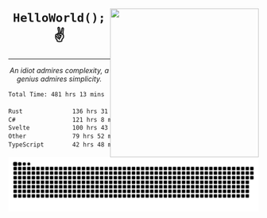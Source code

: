 <div text-align="center">
    <img src="https://i.imgur.com/h1q15Kt.gife" align="right" width="299" height="299">
    <h1 align="center"><code>HelloWorld();</code> ✌️</h1>
    <hr>
    <p align="center"><i>An idiot admires complexity, a genius admires simplicity.</i></p>
</div>

<!--START_SECTION:waka-->

```txt
Total Time: 481 hrs 13 mins

Rust              136 hrs 31 mins ██████░░░░░░░░░░░░░░░░░░░   24.33 %
C#                121 hrs 8 mins  █████▒░░░░░░░░░░░░░░░░░░░   21.59 %
Svelte            100 hrs 43 mins ████▒░░░░░░░░░░░░░░░░░░░░   17.95 %
Other             79 hrs 52 mins  ███▓░░░░░░░░░░░░░░░░░░░░░   14.23 %
TypeScript        42 hrs 48 mins  ██░░░░░░░░░░░░░░░░░░░░░░░   07.63 %
```

<!--END_SECTION:waka-->

<picture>
  <source media="(prefers-color-scheme: dark)" srcset="https://raw.githubusercontent.com/Somfic/Somfic/main/github-contribution-grid-snake-dark.svg">
  <source media="(prefers-color-scheme: light)" srcset="https://raw.githubusercontent.com/Somfic/Somfic/main/github-contribution-grid-snake.svg">
  <img alt="github contribution grid snake animation" src="https://raw.githubusercontent.com/Somfic/Somfic/main/github-contribution-grid-snake.svg">
</picture>
